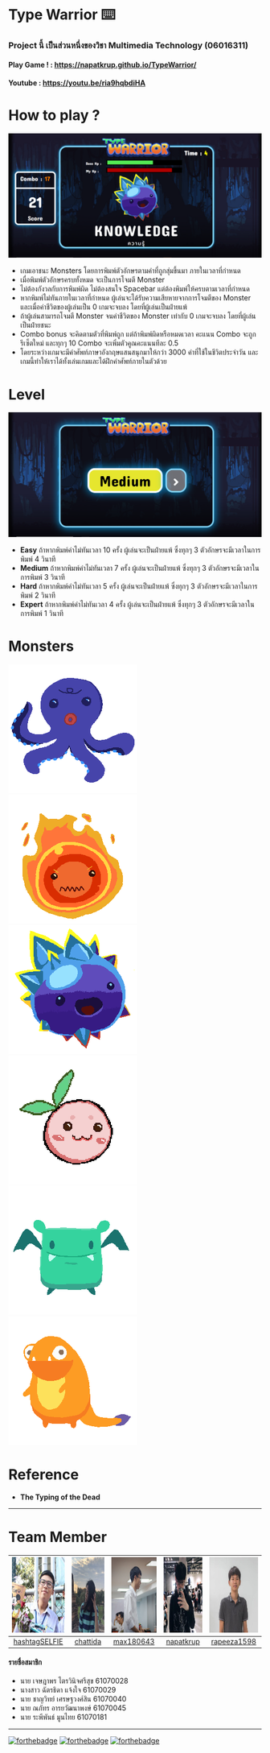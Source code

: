 # Type Warrior ⌨️
### Project นี้ เป็นส่วนหนึ่งของวิชา Multimedia Technology (06016311)

#### Play Game ! : https://napatkrup.github.io/TypeWarrior/
#### Youtube : https://youtu.be/ria9hqbdiHA

# How to play ?
![sample](https://github.com/NAPATKRUP/TypeWarrior/blob/master/img/sample.PNG)
- เกมเอาชนะ Monsters โดยการพิมพ์ตัวอักษรตามคำที่ถูกสุ่มขึ้นมา ภายในเวลาที่กำหนด
- เมื่อพิมพ์ตัวอักษรครบทั้งหมด จะเป็นการโจมตี Monster
- ไม่ต้องกังวลกับการพิมพ์ผิด ไม่ต้องสนใจ Spacebar แต่ต้องพิมพ์ให้ครบตามเวลาที่กำหนด
- หากพิมพ์ไม่ทันภายในเวลาที่กำหนด ผู้เล่นจะได้รับความเสียหายจากการโจมตีของ Monster และเมื่อค่าชีวิตของผู้เล่นเป็น 0 เกมจะจบลง โดยที่ผู้เล่นเป็นฝ่ายแพ้
- ถ้าผู้เล่นสามารถโจมตี Monster จนค่าชีวิตของ Monster เท่ากับ 0 เกมจะจบลง  โดยที่ผู้เล่นเป็นฝ่ายชนะ
- Combo bonus จะคิดตามตัวที่พิมพ์ถูก แต่ถ้าพิมพ์ผิดหรือหมดเวลา คะแนน Combo จะถูกรีเซ็ตใหม่ และทุกๆ 10 Combo จะเพิ่มตัวคูณคะแนนทีละ 0.5
- โดยระหว่างเกมจะมีคำศัพท์ภาษาอังกฤษแสนสนุกมาให้กว่า 3000 คำที่ใช้ในชีวิตประจำวัน และเกมนี้ทำให้เราได้ทั้งเล่นเกมและได้ฝึกคำศัพท์ภายในตัวด้วย

# Level
![level](https://github.com/NAPATKRUP/TypeWarrior/blob/master/img/samplelevel.PNG)
- **Easy** ถ้าหากพิมพ์คำไม่ทันเวลา 10 ครั้ง ผู้เล่นจะเป็นฝ่ายแพ้ ซึ่งทุกๆ 3 ตัวอักษรจะมีเวลาในการพิมพ์ 4 วินาที
- **Medium** ถ้าหากพิมพ์คำไม่ทันเวลา 7 ครั้ง ผู้เล่นจะเป็นฝ่ายแพ้ ซึ่งทุกๆ 3 ตัวอักษรจะมีเวลาในการพิมพ์ 3 วินาที
- **Hard** ถ้าหากพิมพ์คำไม่ทันเวลา 5 ครั้ง ผู้เล่นจะเป็นฝ่ายแพ้ ซึ่งทุกๆ 3 ตัวอักษรจะมีเวลาในการพิมพ์ 2 วินาที
- **Expert** ถ้าหากพิมพ์คำไม่ทันเวลา 4 ครั้ง ผู้เล่นจะเป็นฝ่ายแพ้ ซึ่งทุกๆ 3 ตัวอักษรจะมีเวลาในการพิมพ์ 1 วินาที

# Monsters
![mon0](https://github.com/NAPATKRUP/TypeWarrior/blob/master/img/Mons0.gif)
![mon1](https://github.com/NAPATKRUP/TypeWarrior/blob/master/img/Mons1.gif)
![mon2](https://github.com/NAPATKRUP/TypeWarrior/blob/master/img/Mons2.gif)
![mon3](https://github.com/NAPATKRUP/TypeWarrior/blob/master/img/Mons3.gif)
![mon4](https://github.com/NAPATKRUP/TypeWarrior/blob/master/img/Mons4.gif)
![mon5](https://github.com/NAPATKRUP/TypeWarrior/blob/master/img/Mons5.gif)

# Reference
- **The Typing of the Dead**

_____
# Team Member
|<img src="README/hashtagSELFIE.jpeg" width="150px" height="150px">|<img src="README/chattida.jpg" width="150px" height="150px">|<img src="README/max180643.jpg" width="150px" height="150px">|<img src="README/NAPATKRUP.jpeg" width="150px" height="150px">|<img src="README/rapeeza1598.jpeg" width="150px" height="150px">|
|:-----:|:-----:|:-----:|:-----:|:-----:|
|[hashtagSELFIE](https://github.com/hashtagSELFIE)|[chattida](https://github.com/chattida)|[max180643](https://github.com/max180643)|[napatkrup](https://github.com/NAPATKRUP)|[rapeeza1598](https://github.com/rapeeza1598)|

#### รายชื่อสมาชิก
- นาย เจษฎาพร ไตรวินิจศรีสุข 61070028
- นางสาว ฉัตรธิดา แจ้งใจ 61070029
- นาย ชาญวิทย์ เศรษฐวงศ์สิน 61070040
- นาย ณภัทร อารยวัฒนาพงษ์ 61070045
- นาย ระพีพันธ์ มูนไทย 61070181
_____
[![forthebadge](https://forthebadge.com/images/badges/uses-html.svg)](https://www.w3schools.com/html/) [![forthebadge](https://forthebadge.com/images/badges/uses-css.svg)](https://www.w3schools.com/css/) [![forthebadge](https://forthebadge.com/images/badges/uses-js.svg)](https://www.w3schools.com/js/)
